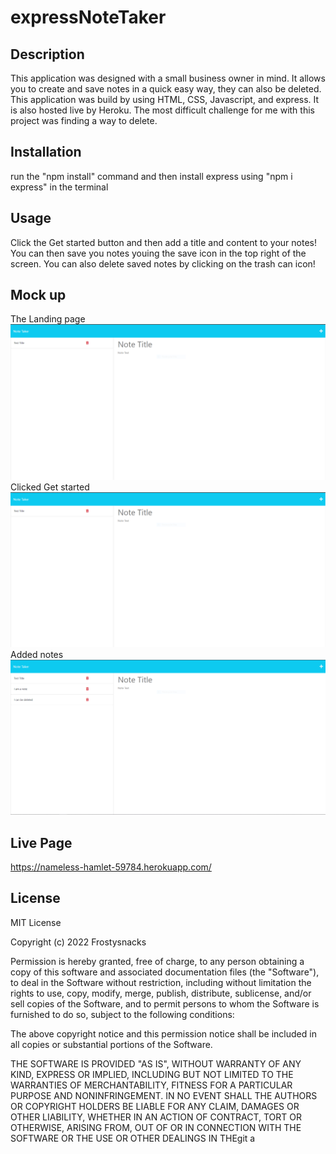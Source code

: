 # expressNoteTaker

## Description
This application was designed with a small business owner in mind. It allows you to create and save notes in a quick easy way, they can also be deleted.
This application was build by using HTML, CSS, Javascript, and express. It is also hosted live by Heroku. The most difficult challenge for me with this project was finding a way to delete.


## Installation
run the "npm install" command and then install express using "npm i express" in the terminal

## Usage
Click the Get started button and then add a title and content to your notes! You can then save you notes youing the save icon in the top right of the screen.
You can also delete saved notes by clicking on the trash can icon!

## Mock up
The Landing page
![alt text](https://github.com/Frostysnacks/expressNoteTaker/blob/main/Media/landing.PNG)
Clicked Get started
![alt text](https://github.com/Frostysnacks/expressNoteTaker/blob/main/Media/landing.PNG)
Added notes
![alt text](https://github.com/Frostysnacks/expressNoteTaker/blob/main/Media/morenotes.PNG)





## Live Page

https://nameless-hamlet-59784.herokuapp.com/


## License


MIT License

Copyright (c) 2022 Frostysnacks

Permission is hereby granted, free of charge, to any person obtaining a copy
of this software and associated documentation files (the "Software"), to deal
in the Software without restriction, including without limitation the rights
to use, copy, modify, merge, publish, distribute, sublicense, and/or sell
copies of the Software, and to permit persons to whom the Software is
furnished to do so, subject to the following conditions:

The above copyright notice and this permission notice shall be included in all
copies or substantial portions of the Software.

THE SOFTWARE IS PROVIDED "AS IS", WITHOUT WARRANTY OF ANY KIND, EXPRESS OR
IMPLIED, INCLUDING BUT NOT LIMITED TO THE WARRANTIES OF MERCHANTABILITY,
FITNESS FOR A PARTICULAR PURPOSE AND NONINFRINGEMENT. IN NO EVENT SHALL THE
AUTHORS OR COPYRIGHT HOLDERS BE LIABLE FOR ANY CLAIM, DAMAGES OR OTHER
LIABILITY, WHETHER IN AN ACTION OF CONTRACT, TORT OR OTHERWISE, ARISING FROM,
OUT OF OR IN CONNECTION WITH THE SOFTWARE OR THE USE OR OTHER DEALINGS IN THEgit a
